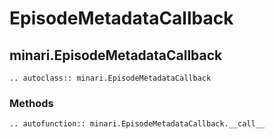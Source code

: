 # EpisodeMetadataCallback

## minari.EpisodeMetadataCallback

```{eval-rst}
.. autoclass:: minari.EpisodeMetadataCallback
```

### Methods

```{eval-rst}
.. autofunction:: minari.EpisodeMetadataCallback.__call__
```
